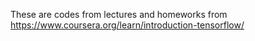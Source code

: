 These are codes from lectures and homeworks from https://www.coursera.org/learn/introduction-tensorflow/
